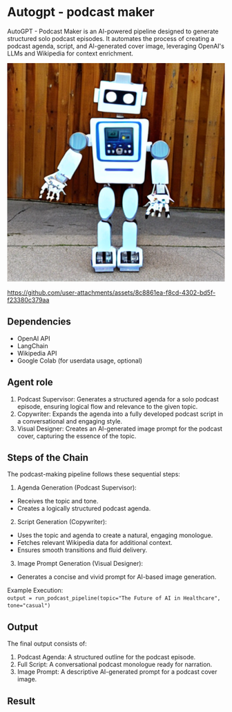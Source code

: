 # Autogpt - podcast maker
AutoGPT - Podcast Maker is an AI-powered pipeline designed to generate structured solo podcast episodes. It automates the process of creating a podcast agenda, script, and AI-generated cover image, leveraging OpenAI's LLMs and Wikipedia for context enrichment.

![Podcast Cover](https://github.com/Taweilo/autogpt_podcast_maker/blob/main/podcast.png)


https://github.com/user-attachments/assets/8c8861ea-f8cd-4302-bd5f-f23380c379aa



## Dependencies
- OpenAI API
- LangChain
- Wikipedia API
- Google Colab (for userdata usage, optional)
  
## Agent role
1. Podcast Supervisor: Generates a structured agenda for a solo podcast episode, ensuring logical flow and relevance to the given topic.
2. Copywriter: Expands the agenda into a fully developed podcast script in a conversational and engaging style.
3. Visual Designer: Creates an AI-generated image prompt for the podcast cover, capturing the essence of the topic.
   
## Steps of the Chain
The podcast-making pipeline follows these sequential steps:
1. Agenda Generation (Podcast Supervisor):
  - Receives the topic and tone.
  - Creates a logically structured podcast agenda.

2. Script Generation (Copywriter):
  - Uses the topic and agenda to create a natural, engaging monologue.
  - Fetches relevant Wikipedia data for additional context.
  - Ensures smooth transitions and fluid delivery.

3. Image Prompt Generation (Visual Designer):
  - Generates a concise and vivid prompt for AI-based image generation.
    
Example Execution:     
`output = run_podcast_pipeline(topic="The Future of AI in Healthcare", tone="casual")`

## Output 
The final output consists of:
1. Podcast Agenda: A structured outline for the podcast episode.
2. Full Script: A conversational podcast monologue ready for narration.
3. Image Prompt: A descriptive AI-generated prompt for a podcast cover image.

## Result 
